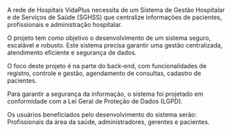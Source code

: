 A rede de Hospitais VidaPlus necessita de um Sistema de Gestão Hospitalar e de Serviços de Saúde (SGHSS) que centralize informações de pacientes, profissionais e administração hospitalar.  

 

O projeto tem como objetivo o desenvolvimento de um sistema seguro, escalável e robusto. Este sistema precisa garantir uma gestão centralizada, atendimento eficiente e segurança de dados. 

O foco deste projeto é na parte do back-end, com funcionalidades de registro, controle e gestão, agendamento de consultas, cadastro de pacientes.  

Para garantir a segurança da informação, o sistema foi projetado em conformidade com a Lei Geral de Proteção de Dados (LGPD). 

 

Os usuários beneficiados pelo desenvolvimento do sistema serão: Profissionais da área da saúde, administradores, gerentes e pacientes. 
